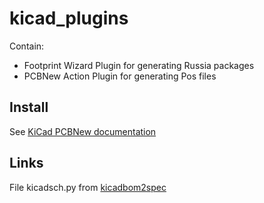 # kicad_plugins
Contain:
- Footprint Wizard Plugin for generating Russia packages
- PCBNew Action Plugin for generating Pos files

## Install
See [KiCad PCBNew documentation](http://docs.kicad-pcb.org/stable/en/pcbnew.html#Footprint_Wizards)

## Links
File kicadsch.py from [kicadbom2spec](https://launchpad.net/kicadbom2spec)

